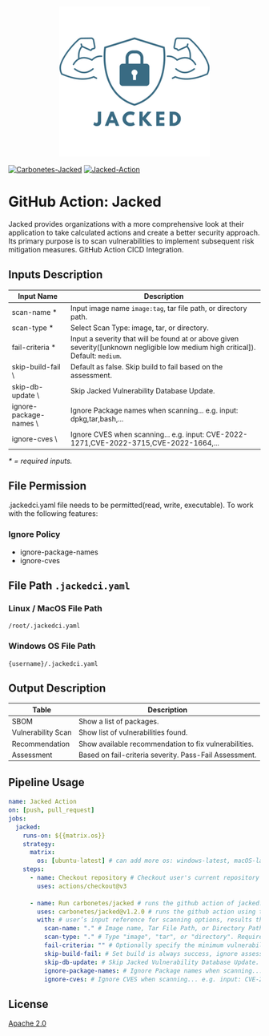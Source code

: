 
<p align="center">
<img src="assets/logo.png">
</p>

[![Carbonetes-Jacked](https://img.shields.io/badge/carbonetes-jacked-%232f7ea3)](https://github.com/carbonetes/jacked)
[![Jacked-Action](https://img.shields.io/badge/jacked-github--action--plugin-%232f7ea3)](https://github.com/marketplace/actions/jacked-scan)
# GitHub Action: Jacked


Jacked provides organizations with a more comprehensive look at their application to take calculated actions and create a better security approach. Its primary purpose is to scan vulnerabilities to implement subsequent risk mitigation measures. GitHub Action CICD Integration.

## Inputs Description

| Input Name                  | Description                                                  |
| --------------------------- | ------------------------------------------------------------ |
| scan-name \*                 | Input image name `image:tag`, tar file path, or directory path. |
| scan-type \*                 | Select Scan Type: image, tar, or directory. | 
| fail-criteria \*             | Input a severity that will be found at or above given severity([unknown negligible low medium high critical]). Default: `medium`. |
| skip-build-fail \            | Default as false. Skip build to fail based on the assessment. |
| skip-db-update \            | Skip Jacked Vulnerability Database Update. |
| ignore-package-names \            | Ignore Package names when scanning... e.g. input: dpkg,tar,bash,... |
| ignore-cves \            | Ignore CVES when scanning... e.g. input: CVE-2022-1271,CVE-2022-3715,CVE-2022-1664,... |

_\* = required inputs._

## File Permission
.jackedci.yaml file needs to be permitted(read, write, executable). To work with the following features:
### Ignore Policy
- ignore-package-names
- ignore-cves
## File Path `.jackedci.yaml`
### Linux / MacOS File Path
```
/root/.jackedci.yaml
```
### Windows OS File Path
```
{username}/.jackedci.yaml
```

## Output Description

| Table                        | Description                                                                                   |
| ---------------------------- | -------------------------------------------------------------------------------------------- |
| SBOM                         | Show a list of packages. |
| Vulnerability Scan           | Show list of vulnerabilities found. |
| Recommendation               | Show available recommendation to fix vulnerabilities. |
| Assessment                   | Based on fail-criteria severity. Pass-Fail Assessment. |

## Pipeline Usage

```yaml
name: Jacked Action
on: [push, pull_request]
jobs:
  jacked:
    runs-on: ${{matrix.os}}
    strategy:
      matrix:
        os: [ubuntu-latest] # can add more os: windows-latest, macOS-latest
    steps:
      - name: Checkout repository # Checkout user's current repository
        uses: actions/checkout@v3

      - name: Run carbonetes/jacked # runs the github action of jacked.
        uses: carbonetes/jacked@v1.2.0 # runs the github action using this version.
        with: # user’s input reference for scanning options, results that jacked-action supported.
          scan-name: "." # Image name, Tar File Path, or Directory Path. Required*
          scan-type: "." # Type "image", "tar", or "directory". Required*
          fail-criteria: "" # Optionally specify the minimum vulnerability severity to trigger an "error".  Valid choices are "negligible", "low", "medium", "high" and "critical". Required*
          skip-build-fail: # Set build is always success, ignore assessment result.
          skip-db-update: # Skip Jacked Vulnerability Database Update.
          ignore-package-names: # Ignore Package names when scanning... e.g. input: dpkg,tar,bash,...
          ignore-cves: # Ignore CVES when scanning... e.g. input: CVE-2022-1271,CVE-2022-3715,CVE-2022-1664,...
```

## License

[Apache 2.0](https://choosealicense.com/licenses/apache-2.0/)
